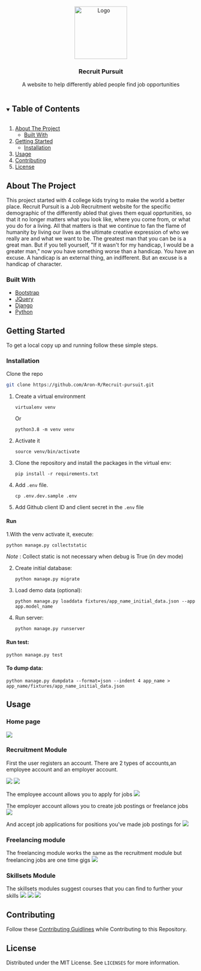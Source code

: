 
<!-- PROJECT LOGO -->
<br />
<p align="center">
  <a href="https://github.com/github_username/repo_name">
    <img src="images/logo.png" alt="Logo" width="140" height="140">
  </a>

  <h3 align="center">Recruit Pursuit</h3>

  <p align="center">
    A website to help differently abled people find job opportunities
</p>



<!-- TABLE OF CONTENTS -->
<details open="open">
  <summary><h2 style="display: inline-block">Table of Contents</h2></summary>
  <ol>
    <li>
      <a href="#about-the-project">About The Project</a>
      <ul>
        <li><a href="#built-with">Built With</a></li>
      </ul>
    </li>
    <li>
      <a href="#getting-started">Getting Started</a>
      <ul>
        <li><a href="#installation">Installation</a></li>
      </ul>
    </li>
    <li><a href="#usage">Usage</a></li>
    <li><a href="#contributing">Contributing</a></li>
    <li><a href="#license">License</a></li>
  </ol>
</details>



<!-- ABOUT THE PROJECT -->
## About The Project

This project started with 4 college kids trying to make the world a better place. Recruit Pursuit is a Job Recruitment website for the specific demographic of the differently abled that gives them equal opprtunities, so that it no longer matters what you look like, where you come from, or what you do for a living. All that matters is that we continue to fan the flame of humanity by living our lives as the ultimate creative expression of who we really are and what we want to be. 
The greatest man that you can be is a great man. But if you tell yourself, "If it wasn't for my handicap, I would be a greater man," now you have something worse than a handicap. You have an excuse. A handicap is an external thing, an indifferent. But an excuse is a handicap of character. 

### Built With

* [Bootstrap](https://getbootstrap.com)
* [JQuery](https://jquery.com)
* [Django](https://www.djangoproject.com)
* [Python](https://www.python.org)



<!-- GETTING STARTED -->
## Getting Started

To get a local copy up and running follow these simple steps.

### Installation

Clone the repo
   ```sh
   git clone https://github.com/Aron-R/Recruit-pursuit.git
   ```

1. Create a virtual environment

    `virtualenv venv`

    Or

    `python3.8 -m venv venv`

2. Activate it

    `source venv/bin/activate`

3. Clone the repository and install the packages in the virtual env:

    `pip install -r requirements.txt`

4. Add `.env` file.

    `cp .env.dev.sample .env`

5. Add Github client ID and client secret in the `.env` file

#### Run

1.With the venv activate it, execute:

    python manage.py collectstatic

*Note* : Collect static is not necessary when debug is True (in dev mode)

2. Create initial database:

    `python manage.py migrate`


3. Load demo data (optional):

    `python manage.py loaddata fixtures/app_name_initial_data.json --app app.model_name`

4. Run server:

    `python manage.py runserver`


#### Run test:
``python manage.py test``

#### To dump data:
``python manage.py dumpdata --format=json --indent 4 app_name > app_name/fixtures/app_name_initial_data.json``




<!-- USAGE EXAMPLES -->
## Usage

### Home page
<img src="images/1.png">

### Recruitment Module 

First the user registers an account. There are 2 types of accounts,an employee account and an employer account. 

<img src="images/5.png">
<img src="images/6.png">

The employee account allows you to apply for jobs 
<img src="images/10.png">

The employer account allows you to create job postings or freelance jobs
<img src="images/8.png">

And accept job applications for positions you've made job postings for
<img src="images/12.png">

### Freelancing module
The freelancing module works the same as the recruitment module but freelancing jobs are one time gigs 
<img src="images/3.png">

### Skillsets Module
The skillsets modules suggest courses that you can find to further your skills
<img src="images/4.png">
<img src="images/4-2.png">
<img src="images/4-3.png">


<!-- CONTRIBUTING -->
## Contributing

Follow these [Contributing Guidlines](./docs/Contribution.md) while Contributing to this Repository.

<!-- LICENSE -->
## License

Distributed under the MIT License. See `LICENSES` for more information.

